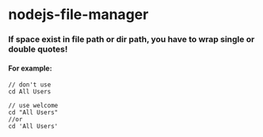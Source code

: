 # nodejs-file-manager

### If space exist in file path or dir path, you have to wrap single or double quotes!

#### For example:
```
// don't use 
cd All Users

// use welcome
cd "All Users" 
//or
cd 'All Users'
```